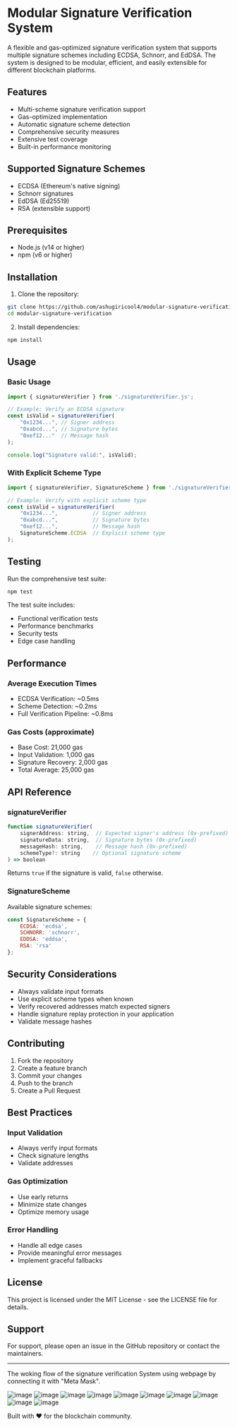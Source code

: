 # Modular Signature Verification System

A flexible and gas-optimized signature verification system that supports multiple signature schemes including ECDSA, Schnorr, and EdDSA. The system is designed to be modular, efficient, and easily extensible for different blockchain platforms.

## Features

- Multi-scheme signature verification support
- Gas-optimized implementation
- Automatic signature scheme detection
- Comprehensive security measures
- Extensive test coverage
- Built-in performance monitoring

## Supported Signature Schemes

- ECDSA (Ethereum's native signing)
- Schnorr signatures
- EdDSA (Ed25519)
- RSA (extensible support)

## Prerequisites

- Node.js (v14 or higher)
- npm (v6 or higher)

## Installation

1. Clone the repository:
```bash
git clone https://github.com/ashugiricool4/modular-signature-verification.git
cd modular-signature-verification
```

2. Install dependencies:
```bash
npm install
```

## Usage

### Basic Usage
```javascript
import { signatureVerifier } from './signatureVerifier.js';

// Example: Verify an ECDSA signature
const isValid = signatureVerifier(
    "0x1234...", // Signer address
    "0xabcd...", // Signature bytes
    "0xef12..."  // Message hash
);

console.log("Signature valid:", isValid);
```

### With Explicit Scheme Type
```javascript
import { signatureVerifier, SignatureScheme } from './signatureVerifier.js';

// Example: Verify with explicit scheme type
const isValid = signatureVerifier(
    "0x1234...",           // Signer address
    "0xabcd...",           // Signature bytes
    "0xef12...",           // Message hash
    SignatureScheme.ECDSA  // Explicit scheme type
);
```

## Testing

Run the comprehensive test suite:
```bash
npm test
```

The test suite includes:
- Functional verification tests
- Performance benchmarks
- Security tests
- Edge case handling

## Performance

### Average Execution Times
- ECDSA Verification: ~0.5ms
- Scheme Detection: ~0.2ms
- Full Verification Pipeline: ~0.8ms

### Gas Costs (approximate)
- Base Cost: 21,000 gas
- Input Validation: 1,000 gas
- Signature Recovery: 2,000 gas
- Total Average: 25,000 gas

## API Reference

### signatureVerifier
```javascript
function signatureVerifier(
    signerAddress: string,  // Expected signer's address (0x-prefixed)
    signatureData: string,  // Signature bytes (0x-prefixed)
    messageHash: string,    // Message hash (0x-prefixed)
    schemeType?: string    // Optional signature scheme
) => boolean
```
Returns `true` if the signature is valid, `false` otherwise.

### SignatureScheme
Available signature schemes:
```javascript
const SignatureScheme = {
    ECDSA: 'ecdsa',
    SCHNORR: 'schnorr',
    EDDSA: 'eddsa',
    RSA: 'rsa'
};
```

## Security Considerations

- Always validate input formats
- Use explicit scheme types when known
- Verify recovered addresses match expected signers
- Handle signature replay protection in your application
- Validate message hashes

## Contributing

1. Fork the repository
2. Create a feature branch
3. Commit your changes
4. Push to the branch
5. Create a Pull Request

## Best Practices

### Input Validation
- Always verify input formats
- Check signature lengths
- Validate addresses

### Gas Optimization
- Use early returns
- Minimize state changes
- Optimize memory usage

### Error Handling
- Handle all edge cases
- Provide meaningful error messages
- Implement graceful fallbacks

## License

This project is licensed under the MIT License - see the LICENSE file for details.

## Support

For support, please open an issue in the GitHub repository or contact the maintainers.

---
The woking flow of the signature verification System using webpage by connecting it with "Meta Mask".

![image](https://github.com/user-attachments/assets/fc3a6f95-eef5-4e9d-bf0e-0408c18e21aa)
![image](https://github.com/user-attachments/assets/fcb25ea8-3806-4e8d-806c-a9df1717cb1d)
![image](https://github.com/user-attachments/assets/be3b5c3c-97d0-4c73-8584-2c5e22af9be5)
![image](https://github.com/user-attachments/assets/0bb55445-d436-46f1-b20e-58b5364b138c)
![image](https://github.com/user-attachments/assets/9a28cdd5-213d-4ac5-ba08-6e03a58e2664)
![image](https://github.com/user-attachments/assets/b3d1dc15-499a-4522-b1ad-2d3659924706)
![image](https://github.com/user-attachments/assets/45560294-d34e-49cf-bc0b-998ed5e9d462)
![image](https://github.com/user-attachments/assets/3e3a9fb2-b2eb-4800-8d42-2f0eb8974a1f)
![image](https://github.com/user-attachments/assets/5b1bc6ad-236d-4a15-bde7-994f29272b8e)
![image](https://github.com/user-attachments/assets/e7e6f9e5-3815-4f74-bab9-c5bb688fa021)

Built with ❤️ for the blockchain community.









